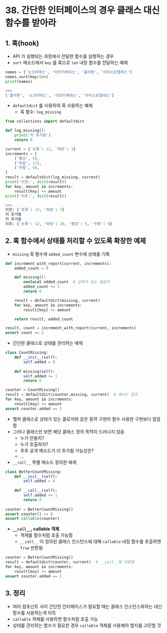 # 38. 간단한 인터페이스의 경우 클래스 대신 함수를 받아라

## 1. 훅(hook)

- API 가 실행되는 과정에서 전달한 함수를 실행하는 경우
- `sort` 메소드에서 `key` 를 훅으로 `len` 내장 함수를 전달하는 예제

```python
names = ['소크라테스', '아르키메데스', '플라톤', '아리스토텔레스']
names.sort(key=len)
print(names)

>>>
['플라톤', '소크라테스', '아르키메데스', '아리스토텔레스']
```

- `defaultdict` 를 사용하여 훅 사용하는 예제
    - 훅 함수: `log_missing`

```python
from collections import defaultdict

def log_missing():
    print('키 추가됨')
    return 0

current = {'초록': 12, '파랑': 3}
increments = [
    ('빨강', 5),
    ('파랑', 17),
    ('주황', 9),
]
result = defaultdict(log_missing, current)
print('이전:', dict(result))
for key, amount in increments:
    result[key] += amount
print('이후:', dict(result))

>>>
이전: {'초록': 12, '파랑': 3}
키 추가됨
키 추가됨
이후: {'초록': 12, '파랑': 20, '빨강': 5, '주황': 9}
```

## 2. 훅 함수에서 상태를 처리할 수 있도록 확장한 예제

- `missing` 훅 함수에 `added_count` 변수에 상태를 기록

```python
def increment_with_report(current, increments):
    added_count = 0

    def missing():
        nonlocal added_count  # 상태가 있는 클로저
        added_count += 1
        return 0

    result = defaultdict(missing, current)
    for key, amount in increments:
        result[key] += amount

    return result, added_count

result, count = increment_with_report(current, increments)
assert count == 2
```

- 간단한 클래스로 상태를 관리하는 예제

```python
class CountMissing:
    def __init__(self):
        self.added = 0
        
    def missing(self):
        self.added += 1
        return 0

counter = CountMissing()
result = defaultdict(counter.missing, current)  # 메서드 참조
for key, amount in increments:
    result[key] += amount
assert counter.added == 2

```

- 헬퍼 클래스로 상태가 있는 클로저와 같은 동작 구현이 함수 사용한 구현보다 깔끔함
- 그러나 클래스만 보면 해당 클래스 정의 목적이 드러나지 않음
    - 누가 만들지?
    - 누가 호출하지?
    - 추후 공개 메소드가 더 추가될 가능성은?
    - ...
- `__call__` 특별 메소드 정의한 예제

```python
class BetterCountMissing:
    def __init__(self):
        self.added = 0
        
    def __call__(self):
        self.added += 1
        return 0
        
counter = BetterCountMissing()
assert counter() == 0
assert callable(counter)
```

- **`__call__`, callable 객체**
    - 객체를 함수처럼 호출 가능함
    - `__call__` 이 정의된 클래스 인스턴스에 대해 `callable` 내장 함수를 호출하면 `True` 반환됨

```python
counter = BetterCountMissing()
result = defaultdict(counter, current)  # __call__에 의존함
for key, amount in increments:
    result[key] += amount
assert counter.added == 2
```

## 3. 정리

- 여러 컴포넌트 사이 간단한 인터페이스가 필요할 때는 클래스 인스턴스화하는 대신 함수를 사용하는게 이득
- `callable` 객체를 사용하면 함수처럼 호출 가능
- 상태를 관리하는 함수가 필요한 경우 `callable` 객체를 사용해야 할지를 고민할 것